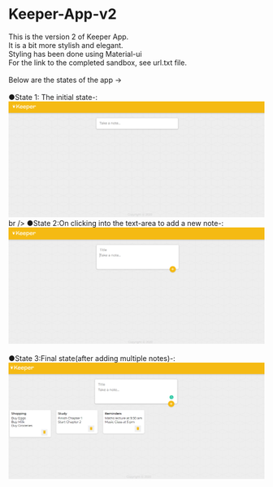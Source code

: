 # Keeper-App-v2
This is the version 2 of Keeper App.<br />
It is a bit more stylish and elegant.<br />
Styling has been done using Material-ui<br />
For the link to the completed sandbox, see url.txt file.<br /><br />
Below are the states of the app -> <br /><br />
●State 1: The initial state-:
![Image of Keeper App](https://github.com/Godzilla5111/Keeper-App-v2/blob/master/initial.PNG)
<br />
br />
●State 2:On clicking into the text-area to add a new note-:
![Image of Keeper App](https://github.com/Godzilla5111/Keeper-App-v2/blob/master/onClick.PNG)
<br />
<br />
●State 3:Final state(after adding multiple notes)-:
![Image of Keeper App](https://github.com/Godzilla5111/Keeper-App-v2/blob/master/final.PNG)
<br />
<br />






